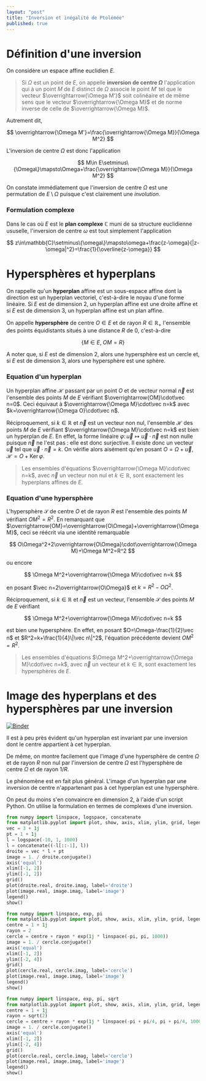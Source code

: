 ```yaml
---
layout: "post"
title: "Inversion et inégalité de Ptolémée"
published: true
---
```


# Définition d'une inversion

On considère un espace affine euclidien $E$.

> Si $\Omega$ est un point de $E$, on appelle **inversion de centre $\Omega$** l'application qui à un point $M$ de $E$ distinct de $\Omega$ associe le point $M'$ tel que le vecteur $\overrightarrow{\Omega M'}$ soit colinéaire et de même sens que le vecteur $\overrightarrow{\Omega M}$ et de norme inverse de celle de $\overrightarrow{\Omega M}$.

Autrement dit,

$$
\overrightarrow{\Omega M'}=\frac{\overrightarrow{\Omega M}}{\Omega M^2}
$$

L'inversion de centre $\Omega$ est donc l'application

$$
M\in E\setminus\{\Omega\}\mapsto\Omega+\frac{\overrightarrow{\Omega M}}{\Omega M^2}
$$

On constate immédiatement que l'inversion de centre $\Omega$ est une permutation de $E\setminus{\Omega}$ puisque c'est clairement une _involution_.

### Formulation complexe

Dans le cas où $E$ est le **plan complexe** $\mathbb{C}$ muni de sa structure euclidienne ususelle, l'inversion de centre $\omega$ est tout simplement l'application

$$
z\in\mathbb{C}\setminus\{\omega\}\mapsto\omega+\frac{z-\omega}{|z-\omega|^2}=\frac{1}{\overline{z-\omega}}
$$

# Hypersphères et hyperplans

On rappelle qu'un **hyperplan** affine est un sous-espace affine dont la direction est un hyperplan vectoriel, c'est-à-dire le noyau d'une forme linéaire. Si $E$ est de dimension $2$, un hyperplan affine est une droite affine et si $E$ est de dimension $3$, un hyperplan affine est un plan affine.

On appelle **hypersphère** de centre $O\in E$ et de rayon $R\in\mathbb{R}_+$ l'ensemble des points équidistants situés à une distance $R$ de $0$, c'est-à-dire

$$
\left\{M\in E,\;OM=R\right\}
$$

A noter que, si $E$ est de dimension $2$, alors une hypersphère est un cercle et, si $E$ est de dimension $3$, alors une hypersphère est une sphère.

### Equation d'un hyperplan

Un hyperplan affine $\mathcal{H}$ passant par un point $O$ et de vecteur normal $\vec n$ est l'ensemble des points $M$ de $E$ vérifiant $\overrightarrow{OM}\cdot\vec n=0$. Ceci équivaut à $\overrightarrow{\Omega M}\cdot\vec n=k$ avec $k=\overrightarrow{\Omega O}\cdot\vec n$.

Réciproquement, si $k\in\mathbb{R}$ et $\vec n$ est un vecteur non nul, l'ensemble $\mathcal{H}$ des points $M$ de $E$ vérifiant $\overrightarrow{\Omega M}\cdot\vec n=k$ est bien un hyperplan de $E$. En effet, la forme linéaire $\varphi\colon\vec u\mapsto\vec u\cdot\vec n$ est non nulle puisque $\vec n$ ne l'est pas : elle est donc surjective. Il existe donc un vecteur $\vec u$ tel que $\vec u\cdot\vec n=k$. On vérifie alors aisément qu'en posant $O=\Omega+\vec u$, $\mathcal{H}=O+\operatorname{Ker}\varphi$.

> Les ensembles d'équations $\overrightarrow{\Omega M}\cdot\vec n=k$, avec $\vec n$ un vecteur non nul et $k\in\mathbb{R}$, sont exactement les hyperplans affines de $E$.

### Equation d'une hypersphère

L'hypersphère $\mathcal{S}$ de centre $O$ et de rayon $R$ est l'ensemble des points $M$ vérifiant $OM^2=R^2$. En remarquant que $\overrightarrow{OM}=\overrightarrow{O\Omega}+\overrightarrow{\Omega M}$, ceci se réécrit via une identité remarquable

$$
O\Omega^2+2\overrightarrow{O\Omega}\cdot\overrightarrow{\Omega M}+\Omega M^2=R^2
$$

ou encore

$$
\Omega M^2+\overrightarrow{\Omega M}\cdot\vec n=k
$$

en posant $\vec n=2\overrightarrow{O\Omega}$ et $k=R^2-O\Omega^2$.

Réciproquement, si $k\in\mathbb{R}$ et $\vec n$ est un vecteur, l'ensemble $\mathcal{S}$ des points $M$ de $E$ vérifiant

$$
\Omega M^2+\overrightarrow{\Omega M}\cdot\vec n=k
$$

est bien une hypersphère. En effet, en posant $O=\Omega-\frac{1}{2}\vec n$ et $R^2=k+\frac{1}{4}\|\vec n\|^2$, l'équation précédente devient $OM^2=R^2$.

<!-- Problème : $R^2<0$ -->

> Les ensembles d'équations $\Omega M^2+\overrightarrow{\Omega M}\cdot\vec n=k$, avec $\vec n$ un vecteur et $k\in\mathbb{R}$, sont exactement les hypersphères de $E$.


# Image des hyperplans et des hypersphères par une inversion

[![Binder](https://mybinder.org/badge.svg)](https://mybinder.org/v2/gh/lgarcin/lgarcin.github.io/master?filepath=%2Fnotebooks%2FInversion.ipynb)


Il est à peu près évident qu'un hyperplan est invariant par une inversion dont le centre appartient à cet hyperplan.

De même, on montre facilement que l'image d'une hypersphère de centre $\Omega$ et de rayon $R$ non nul par l'inversion de centre $\Omega$ est l'hypersphère de centre $\Omega$ et de rayon $1/R$.


Le phénomène est en fait plus général. L'image d'un hyperplan par une inversion de centre n'appartenant pas à cet hyperplan est une hypersphère.

On peut du moins s'en convaincre en dimension $2$, à l'aide d'un script Python. On utilise la formulation en termes de complexes d'une inversion.

```python
from numpy import linspace, logspace, concatenate
from matplotlib.pyplot import plot, show, axis, xlim, ylim, grid, legend
vec = 3 + 1j
pt = 1 + 1j
l = logspace(-10, 1, 1000)
l = concatenate((-l[::-1], l))
droite = vec * l + pt
image = 1. / droite.conjugate()
axis('equal')
xlim([-1, 2])
ylim([-1, 2])
grid()
plot(droite.real, droite.imag, label='droite')
plot(image.real, image.imag, label='image')
legend()
show()
```

```python
from numpy import linspace, exp, pi
from matplotlib.pyplot import plot, show, axis, xlim, ylim, grid, legend
centre = 1 + 1j
rayon = 2
cercle = centre + rayon * exp(1j * linspace(-pi, pi, 1000))
image = 1. / cercle.conjugate()
axis('equal')
xlim([-1, 2])
ylim([-2, 4])
grid()
plot(cercle.real, cercle.imag, label='cercle')
plot(image.real, image.imag, label='image')
legend()
show()
```

```python
from numpy import linspace, exp, pi, sqrt
from matplotlib.pyplot import plot, show, axis, xlim, ylim, grid, legend
centre = 1 + 1j
rayon = sqrt(2)
cercle = centre + rayon * exp(1j * linspace(-pi + pi/4, pi + pi/4, 1000))
image = 1. / cercle.conjugate()
axis('equal')
xlim([-1, 2])
ylim([-2, 4])
grid()
plot(cercle.real, cercle.imag, label='cercle')
plot(image.real, image.imag, label='image')
legend()
show()
```


<!-- Dispositif de Peaucellier-Lipkin : faire une animation GeoGebra -->
